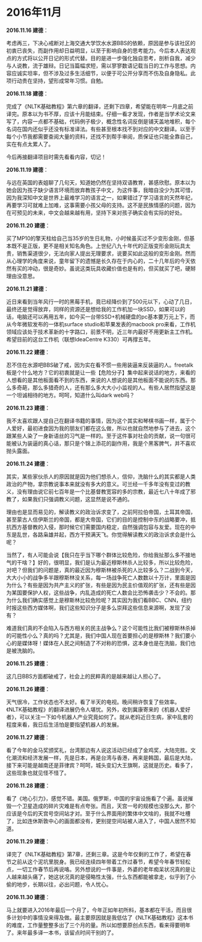 # 2016年11月

**2016.11.16 建德**：

考虑再三，下决心戒断对上海交通大学饮水水源BBS的依赖，原因是参与该社区的初衷已丧失，而副作用却日益明显，以至于影响自身的思考能力。今后本人表达观点的方式将以公开日记的形式代替。目的是进一步强化独自思考，剖析自我，减少与人说教，流于雄辩。日记当篇幅求短，需以寥寥数语记载当日的工作与思想。内容应诚实坦率，但不涉及过多生活细节，以便于可公开分享而不伤及自身隐私。此项行动贵在坚持，望形成常年习惯。自勉。

**2016.11.18 建德**：

完成了《NLTK基础教程》第六章的翻译，还剩下四章，希望能在明年一月底之前译完。原本以为书不厚，应该十月能结束。仔细一看才发现，作者是当学术论文来写了，内容一点都不基础，代码例子极少，概念性名词反倒是铺天盖地堆积，每个名词在国内还似乎还没有标准译法。有些甚至根本找不到对应的中文翻译。以至于每个小节我都需要查阅大量的资料，还找不到帮手审阅，质保证也只能全靠自己，实在有点太累人了。

今后再接翻译项目时需先看看内容，切记！

**2016.11.19 建德**：

与远在英国的表姐聊了几句天，知道她仍然在坚持双语教育，甚感欣慰。原本以为她会因为孩子缺少语言环境而放弃教孩子中文，为这件事，我暗自没少为其可惜，因为我深知中文是世界上最难学习的语言之一，如果错过了学习语言的天然年纪，再要学习可就难上加难，这事需要小孩父母的支持。这不是民族情感的问题，因为在可预见的未来，中文会越来越有用，坚持下来对孩子确实会有实际的好处。

**2016.11.20 建德**：

买了MP10的擎天柱给自己当35岁的生日礼物，小时候虽买过不少变形金刚，但基本既不是正版，更不是相关知名角色。上世纪八九十年代的正版变形金刚玩具太贵，销售渠道很少，无法向家人提出无理要求，说要买如此这般的变形金刚。然而从心理学的角度来说，童年留下的遗憾是长久存在于内心的，二十几年后的今天依然有买的冲动，很是奇妙。虽说这类玩具收藏价值也是有的，但买就买了吧，硬掰理由没意思。

**2016.11.21 建德**：

近日来看到当年风行一时的黑莓手机，竟已经降价到了500元以下，心动了几日，最终还是觉得放弃，同样的资源还是想给我的工作机加一块SSD，如果可以的话，电脑还可以再用五年，如今买一台带SSD+机械硬盘的pc基本要万元上下，而从今年微软发布的一体机surface studio和苹果发表的macbook pro来看，工作机领域应该处于技术革新的十字路口，前景不明，近三年内最好不用更新主工作机。希望目前的这台工作机（联想IdeaCentre K330）可再撑五年。

**2016.11.22 建德**：

忍不住在水源吧BBS破了戒，因为实在看不惯一些用装逼来反装逼的人。freetalk板是个什么地方？它的初衷就是让一些【危险分子】集中起来说话的地方，来看的人想看的是其他板面看不到的东西，来说的人想说的是其他板面不能说的东西。那么多奇葩，那么多猎奇的人，还有那么多大大小小监视的人。有些人居然指望这是一个坦诚相待的地方。呵呵，知道什么叫dark web吗？

**2016.11.23 建德**：

我不太喜欢跟人提自己在翻译书籍的事情，因为这个其实和琴棋书画一样，属于个人爱好，最初进食因为我的朋友们都在这么做，所以也就自然地参与了进去，这个跟某些人染了一身新语丝的习气是一样的。至于这件事对社会的贡献，说一句很可能被认为装逼的真心话，那只是个锦上添花的副作用，我是个黑客脾气，并不喜欢抛头露面。

**2016.11.24 建德**：

其实，某些家伙杀人的原因就是因为他们想杀人，信仰，洗脑什么的其实都是人类政治的产物，拿宗教说事本来就没有多大的意义。可兰经一千多年没有变过的教义，没有理由说它前七百年是一个比基督教宽容的多的宗教，最近七八十年成了邪教了，如果我们只强调教义问题，这显然是说不通的。

理由也是显而易见的，解读教义的政治诉求变了，之前阿拉伯帝国，土耳其帝国，甚至蒙古人信伊斯兰的帝国，都是大帝国，它们的目的是控制中东的战略要冲，抵抗西方基督教的入侵，那时候它们需要国内稳定，自然强调包容与友爱。现在的中东是乱世，各路枭雄并起，西方干预满天飞。你觉得解读教义的政治诉求会是什么呢？

当然了，有人可能会说【我只在乎当下哪个群体比较危险，你给我扯那么多不接地气的干啥？】好的，很明显，我们是认为最近穆斯林杀人比较多，所以比较危险，对吧？但我们的问题是，真的最近因为穆斯林被杀死的人比较多么？二战到今天，大大小小的战争多半跟穆斯林没关系，每一场战争死亡人数数以十万计，里面是因为什么？有些是因为共产主义的扩张，有些是因为民主价值观的扩张，还有些是因为某国要保护人权，这些战争，内乱造成的死亡人数会比恐怖袭击少？不会的。那为什么我们确实感觉上是穆斯林比较危险呢？其实因为我们看BBC、CNN，纽约时报这些西方媒体啊，我们这些知识分子是多么崇拜这些信息来源啊，发现了没有？

难道我们真的不会陷入与西方相关的民主战争么？这个可能性比我们被穆斯林杀掉的可能性小么？真的吗？尤其是，我们中国人现在首要担心的是穆斯林？我们要小心的是媒体呀！媒体在人民之间制造了不对称的恐惧，这本身也是在洗脑，我们也是被洗脑的。

**2016.11.25 建德**：

这几日BBS方面都破戒了，社会上的民粹真的是越来越让人担心了。

**2016.11.26 建德**：

天气很冷，工作状态也不太好。看了半天的电视。晚间稍许恢复了些效率。《NLTK基础教程》的翻译进展仍令人堪忧。另外，收到冀康寄来的《机器人爱好者》，可以关注一下如今机器人产业究竟如何了。就从老妈近日生病，家中乱套的程度来看，我日后生活怕是要指望机器人的发展。

**2016.11.27 建德**：

看了今年的金马奖颁奖礼，台湾那边有人说这活动已经成了金鸡奖，大陆完胜。文化潮流和经济发展一样，先是日本，再是台湾与香港，再来是韩国，最后是大陆，接下来可能是越南还是菲律宾？呵呵，城头变幻大王旗啊，这就是历史。看多了，这些现象也就见怪不怪了。

**2016.11.28 建德**：

看了《地心引力》，感觉不错。美国。俄罗斯，中国的宇宙设施看了个遍。虽说摧毁一个卫星造成的碎片灾难是有点夸张。而且，天宫一号的规模也没那么大，那个应该是今后的天宫号空间站才对。至于什么界面用的繁体中文啥的，我就不吐槽了，比如连休斯敦中心的画面都没有，更别提空间站被人进入了，中国人居然不知道。

**2016.11.29 建德**：

译完了《NLTK基础教程》第7章，还剩三章。这是今年仅剩的工作了，希望在春节之前从这个泥坑里脱身。我已经连续四年带着工作过春节，希望今年春节轻松点，一切工作春节后再说咯。另外想说的一件事是，外婆的老年痴呆状况真的是让人越来越头痛了，她这状况真的是侵略性太强，什么东西都能被拿走，似乎到了小偷的地步，长期以往，必出问题，令人忧心。

**2016.11.30 建德**：

马上就要进入2016年最后一个月了，今年正如年初所料，基本都在干活，而且很多计划中的事情没来得及做。最主要原因就是我低估了《NLTK基础教程》这本书的难度，工作量整整多出了三个月的量。所以如想要原创点东西，看来得要明年了。来年最多译一本书，该留点时间干别的了。

